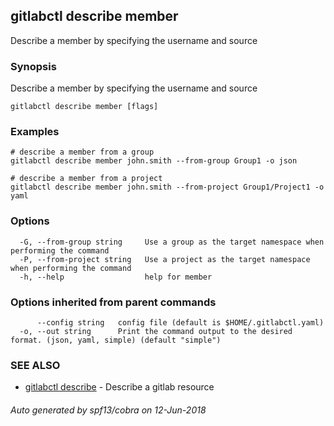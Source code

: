 ## gitlabctl describe member

Describe a member by specifying the username and source

### Synopsis

Describe a member by specifying the username and source

```
gitlabctl describe member [flags]
```

### Examples

```
# describe a member from a group
gitlabctl describe member john.smith --from-group Group1 -o json

# describe a member from a project
gitlabctl describe member john.smith --from-project Group1/Project1 -o yaml
```

### Options

```
  -G, --from-group string     Use a group as the target namespace when performing the command
  -P, --from-project string   Use a project as the target namespace when performing the command
  -h, --help                  help for member
```

### Options inherited from parent commands

```
      --config string   config file (default is $HOME/.gitlabctl.yaml)
  -o, --out string      Print the command output to the desired format. (json, yaml, simple) (default "simple")
```

### SEE ALSO

* [gitlabctl describe](gitlabctl_describe.md)	 - Describe a gitlab resource

###### Auto generated by spf13/cobra on 12-Jun-2018
